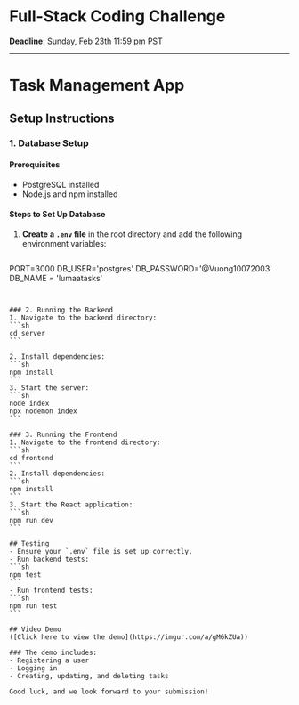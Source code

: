 # Full-Stack Coding Challenge

**Deadline**: Sunday, Feb 23th 11:59 pm PST

---

# Task Management App

## Setup Instructions

### 1. Database Setup

#### Prerequisites
- PostgreSQL installed
- Node.js and npm installed

#### Steps to Set Up Database
1. **Create a `.env` file** in the root directory and add the following environment variables:
   ```env
  PORT=3000
  DB_USER='postgres'
  DB_PASSWORD='@Vuong10072003'
  DB_NAME = 'lumaatasks'
   ````


### 2. Running the Backend
1. Navigate to the backend directory:
   ```sh
   cd server
   ```
   
2. Install dependencies:
   ```sh
   npm install
   ```
3. Start the server:
   ```sh
   node index 
   npx nodemon index
   ```

### 3. Running the Frontend
1. Navigate to the frontend directory:
   ```sh
   cd frontend
   ```
2. Install dependencies:
   ```sh
   npm install
   ```
3. Start the React application:
   ```sh
   npm run dev
   ```

## Testing
- Ensure your `.env` file is set up correctly.
- Run backend tests:
  ```sh
  npm test
  ```
- Run frontend tests:
  ```sh
  npm run test
  ```

## Video Demo
([Click here to view the demo](https://imgur.com/a/gM6kZUa))

### The demo includes:
- Registering a user
- Logging in
- Creating, updating, and deleting tasks

Good luck, and we look forward to your submission!
